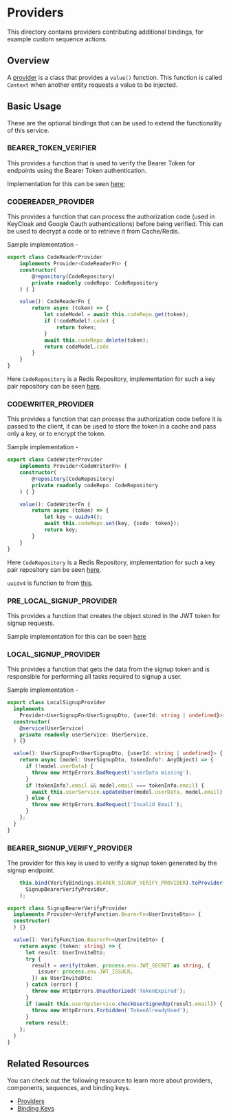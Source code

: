 # Providers

This directory contains providers contributing additional bindings, for example
custom sequence actions.

## Overview

A [provider](http://loopback.io/doc/en/lb4/Creating-components.html#providers)
is a class that provides a `value()` function. This function is called `Context`
when another entity requests a value to be injected.

## Basic Usage

These are the optional bindings that can be used to extend the functionality of this service.

### BEARER_TOKEN_VERIFIER

This provides a function that is used to verify the Bearer Token for endpoints using the Bearer Token authentication. 

Implementation for this can be seen [here](../modules/auth/providers/bearer-token-verify.provider.ts);

### CODEREADER_PROVIDER

This provides a function that can process the authorization code (used in KeyCloak and Google Oauth authentications) before being verified.
This can be used to decrypt a code or to retrieve it from Cache/Redis. 

Sample implementation - 

```ts
export class CodeReaderProvider
    implements Provider<CodeReaderFn> {
    constructor(
        @repository(CodeRepository)
        private readonly codeRepo: CodeRepository
    ) { }

    value(): CodeReaderFn {
        return async (token) => {
            let codeModel = await this.codeRepo.get(token);
            if (!codeModel?.code) {
                return token;
            }
            await this.codeRepo.delete(token);
            return codeModel.code
        }
    }
}
```
Here ```CodeRepository``` is a Redis Repository, implementation for such a key pair repository can be seen [here](https://loopback.io/doc/en/lb4/Repository.html#access-keyvalue-stores).


### CODEWRITER_PROVIDER

This provides a function that can process the authorization code before it is passed to the client, it can be used to store the token in a cache and pass only a key, or to encrypt the token.

Sample implementation - 

```ts
export class CodeWriterProvider
    implements Provider<CodeWriterFn> {
    constructor(
        @repository(CodeRepository)
        private readonly codeRepo: CodeRepository
    ) { }

    value(): CodeWriterFn {
        return async (token) => {
            let key = uuidv4();
            await this.codeRepo.set(key, {code: token});
            return key;
        }
    }
}
```
Here ```CodeRepository``` is a Redis Repository, implementation for such a key pair repository can be seen [here](https://loopback.io/doc/en/lb4/Repository.html#access-keyvalue-stores).

```uuidv4``` is function to from [this](https://www.npmjs.com/package/uuid).

### PRE_LOCAL_SIGNUP_PROVIDER

This provides a function that creates the object stored in the JWT token for signup requests.

Sample implementation for this can be seen [here](./local-presignup.provider.ts)

### LOCAL_SIGNUP_PROVIDER

This provides a function that gets the data from the signup token and is responsible for performing all tasks required to signup a user.

Sample implementation - 

```ts
export class LocalSignupProvider
  implements
    Provider<UserSignupFn<UserSignupDto, {userId: string | undefined}>> {
  constructor(
    @service(UserService)
    private readonly userService: UserService,
  ) {}

  value(): UserSignupFn<UserSignupDto, {userId: string | undefined}> {
    return async (model: UserSignupDto, tokenInfo?: AnyObject) => {
      if (!model.userData) {
        throw new HttpErrors.BadRequest('userData missing');
      }
      if (tokenInfo?.email && model.email === tokenInfo.email) {
        await this.userService.updateUser(model.userData, model.email);
      } else {
        throw new HttpErrors.BadRequest('Invalid Email');
      }
    };
  }
}

```

### BEARER_SIGNUP_VERIFY_PROVIDER

The provider for this key is used to verify a signup token generated by the signup endpoint. 

```ts
    this.bind(VerifyBindings.BEARER_SIGNUP_VERIFY_PROVIDER).toProvider(
      SignupBearerVerifyProvider,
    );
```

```ts
export class SignupBearerVerifyProvider
  implements Provider<VerifyFunction.BearerFn<UserInviteDto>> {
  constructor(
  ) {}

  value(): VerifyFunction.BearerFn<UserInviteDto> {
    return async (token: string) => {
      let result: UserInviteDto;
      try {
        result = verify(token, process.env.JWT_SECRET as string, {
          issuer: process.env.JWT_ISSUER,
        }) as UserInviteDto;
      } catch (error) {
        throw new HttpErrors.Unauthorized('TokenExpired');
      }
      if (await this.userOpsService.checkUserSignedUp(result.email)) {
        throw new HttpErrors.Forbidden('TokenAlreadyUsed');
      }
      return result;
    };
  }
}
```

## Related Resources

You can check out the following resource to learn more about providers,
components, sequences, and binding keys.

- [Providers](http://loopback.io/doc/en/lb4/Creating-components.html#providers)
- [Binding Keys](http://loopback.io/doc/en/lb4/Decorators.html)

